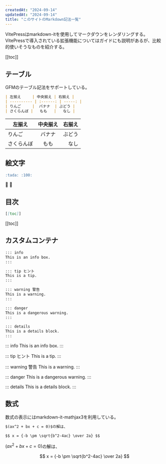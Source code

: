 ```yaml
---
createdAt: "2024-09-14"
updatedAt: "2024-09-14"
title: "このサイトのMarkdown記法一覧"
---
```


VitePressはmarkdown-itを使用してマークダウンをレンダリングする。VitePressで導入されている拡張機能についてはガイドにも説明があるが、比較的使いそうなものを紹介する。

[[toc]]

## テーブル

GFMのテーブル記法をサポートしている。

```md
| 左揃え     | 中央揃え | 右揃え |
| ---------- | :------: | -----: |
| りんご     |  バナナ  | ぶどう |
| さくらんぼ |   もも   |   なし |
```

| 左揃え     | 中央揃え | 右揃え |
| ---------- | :------: | -----: |
| りんご     |  バナナ  | ぶどう |
| さくらんぼ |   もも   |   なし |

## 絵文字

```md
:tada: :100:
```

:tada: :100:

## 目次

```md
[[toc]]
```

[[toc]]

## カスタムコンテナ

```md
::: info
This is an info box.
:::

::: tip ヒント
This is a tip.
:::

::: warning 警告
This is a warning.
:::

::: danger
This is a dangerous warning.
:::

::: details
This is a details block.
:::
```

::: info
This is an info box.
:::

::: tip ヒント
This is a tip.
:::

::: warning 警告
This is a warning.
:::

::: danger
This is a dangerous warning.
:::

::: details
This is a details block.
:::

## 数式

数式の表示にはmarkdown-it-mathjax3を利用している。

```md
$(ax^2 + bx + c = 0)$の解は、

$$ x = {-b \pm \sqrt{b^2-4ac} \over 2a} $$
```

$(ax^2 + bx + c = 0)$の解は、

$$ x = {-b \pm \sqrt{b^2-4ac} \over 2a} $$
